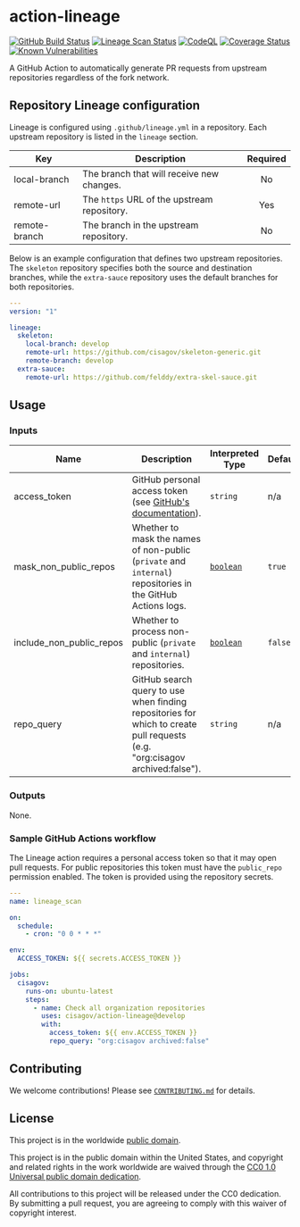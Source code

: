 # action-lineage #

[![GitHub Build Status](https://github.com/cisagov/action-lineage/workflows/build/badge.svg)](https://github.com/cisagov/action-lineage/actions)
[![Lineage Scan Status](https://github.com/cisagov/action-lineage/workflows/lineage_scan/badge.svg)](https://github.com/cisagov/action-lineage/actions?query=workflow%3Alineage_scan)
[![CodeQL](https://github.com/cisagov/action-lineage/workflows/CodeQL/badge.svg)](https://github.com/cisagov/action-lineage/actions/workflows/codeql-analysis.yml)
[![Coverage Status](https://coveralls.io/repos/github/cisagov/action-lineage/badge.svg?branch=develop)](https://coveralls.io/github/cisagov/action-lineage?branch=develop)
[![Known Vulnerabilities](https://snyk.io/test/github/cisagov/action-lineage/develop/badge.svg)](https://snyk.io/test/github/cisagov/action-lineage)

A GitHub Action to automatically generate PR requests from upstream repositories
regardless of the fork network.

## Repository Lineage configuration ##

Lineage is configured using `.github/lineage.yml` in a repository.  Each
upstream repository is listed in the `lineage` section.

| Key | Description | Required |
|-----|-------------|:--------:|
| local-branch | The branch that will receive new changes. | No |
| remote-url   | The `https` URL of the upstream repository. | Yes |
| remote-branch | The branch in the upstream repository. | No |

Below is an example configuration that defines two upstream repositories. The
`skeleton` repository specifies both the source and destination branches, while
the `extra-sauce` repository uses the default branches for both repositories.

```yml
---
version: "1"

lineage:
  skeleton:
    local-branch: develop
    remote-url: https://github.com/cisagov/skeleton-generic.git
    remote-branch: develop
  extra-sauce:
    remote-url: https://github.com/felddy/extra-skel-sauce.git
```

## Usage ##

### Inputs ###

| Name | Description | Interpreted Type | Default | Required |
|------|-------------|------------------|---------|:--------:|
| access_token | GitHub personal access token (see [GitHub's documentation](https://docs.github.com/en/authentication/keeping-your-account-and-data-secure/creating-a-personal-access-token)). | `string` | n/a | yes |
| mask_non_public_repos | Whether to mask the names of non-public (`private` and `internal`) repositories in the GitHub Actions logs. | [`boolean`](https://yaml.org/spec/1.2.2/#1032-tag-resolution) | `true` | no |
| include_non_public_repos | Whether to process non-public (`private` and `internal`) repositories. | [`boolean`](https://yaml.org/spec/1.2.2/#1032-tag-resolution) | `false` | no |
| repo_query | GitHub search query to use when finding repositories for which to create pull requests (e.g. \"org:cisagov archived:false\"). | `string` | n/a | yes |

### Outputs ###

None.
<!--
| Name | Description | Output Type |
|------|-------------|-------------|
| output_name | The output's description. | `output_type` |
-->

### Sample GitHub Actions workflow ###

The Lineage action requires a personal access token so that it may open pull
requests.  For public repositories this token must have the `public_repo`
permission enabled.  The token is provided using the repository secrets.

```yml
---
name: lineage_scan

on:
  schedule:
    - cron: "0 0 * * *"

env:
  ACCESS_TOKEN: ${{ secrets.ACCESS_TOKEN }}

jobs:
  cisagov:
    runs-on: ubuntu-latest
    steps:
      - name: Check all organization repositories
        uses: cisagov/action-lineage@develop
        with:
          access_token: ${{ env.ACCESS_TOKEN }}
          repo_query: "org:cisagov archived:false"
```

## Contributing ##

We welcome contributions!  Please see [`CONTRIBUTING.md`](CONTRIBUTING.md) for
details.

## License ##

This project is in the worldwide [public domain](LICENSE).

This project is in the public domain within the United States, and
copyright and related rights in the work worldwide are waived through
the [CC0 1.0 Universal public domain
dedication](https://creativecommons.org/publicdomain/zero/1.0/).

All contributions to this project will be released under the CC0
dedication. By submitting a pull request, you are agreeing to comply
with this waiver of copyright interest.
